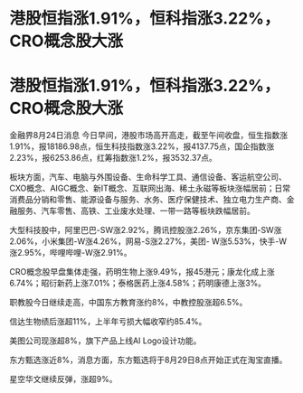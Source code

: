# 港股恒指涨1.91%，恒科指涨3.22%，CRO概念股大涨

# 港股恒指涨1.91%，恒科指涨3.22%，CRO概念股大涨

金融界8月24日消息
今日早间，港股市场高开高走，截至午间收盘，恒生指数涨1.91%，报18186.98点，恒生科技指数涨3.22%，报4137.75点，国企指数涨2.23%，报6253.86点，红筹指数涨1.2%，报3532.37点。

板块方面，汽车、电脑与外围设备、生命科学工具、通信设备、客运航空公司、CXO概念、AIGC概念、新IT概念、互联网出海、稀土永磁等板块涨幅居前；日常消费品分销和零售、能源设备与服务、水务、医疗保健技术、独立电力生产商、金融服务、汽车零售、高铁、工业废水处理、一带一路等板块跌幅居前。

大型科技股中，阿里巴巴-SW涨2.92%，腾讯控股涨2.26%，京东集团-SW涨2.06%，小米集团-W涨4.26%，网易-S涨2.27%，美团-
W涨5.53%，快手-W涨2.95%，哔哩哔哩-W涨2.91%。

CRO概念股早盘集体走强，药明生物上涨9.49%，报45港元；康龙化成上涨6.74%；昭衍新药上涨7.01%；泰格医药上涨4.58%；药明康德上涨3%。

职教股今日继续走高，中国东方教育涨约8%，中教控股涨超6.5%。

信达生物绩后涨超11%，上半年亏损大幅收窄约85.4%。

美图公司现涨超8%，旗下产品上线AI Logo设计功能。

东方甄选涨近8%，消息方面，东方甄选将于8月29日8点开始正式在淘宝直播。

星空华文继续反弹，涨超9%。

